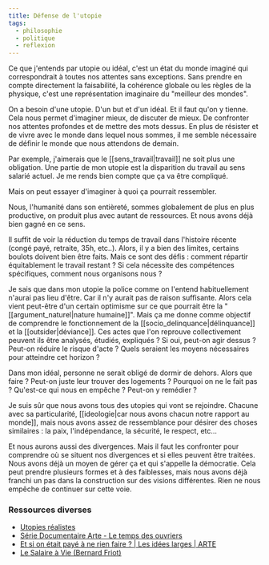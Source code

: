 ```yaml
---
title: Défense de l'utopie
tags:
  - philosophie
  - politique
  - reflexion
---
```


Ce que j'entends par utopie ou idéal, c'est un état du monde imaginé qui correspondrait à toutes nos attentes sans exceptions. Sans prendre en compte directement la faisabilité, la cohérence globale ou les règles de la physique, c'est une représentation imaginaire du "meilleur des mondes".

On a besoin d'une utopie. D'un but et d'un idéal. Et il faut qu'on y tienne. Cela nous permet d'imaginer mieux, de discuter de mieux. De confronter nos attentes profondes et de mettre des mots dessus. En plus de résister et de vivre avec le monde dans lequel nous sommes, il me semble nécessaire de définir le monde que nous attendons de demain.

Par exemple, j'aimerais que le [[sens_travail|travail]] ne soit plus une obligation. Une partie de mon utopie est la disparition du travail au sens salarié actuel. Je me rends bien compte que ça va être compliqué.

Mais on peut essayer d'imaginer à quoi ça pourrait ressembler.

Nous, l'humanité dans son entièreté, sommes globalement de plus en plus productive, on produit plus avec autant de ressources. Et nous avons déjà bien gagné en ce sens.

Il suffit de voir la réduction du temps de travail dans l'histoire récente (congé payé, retraite, 35h, etc..). Alors, il y a bien des limites, certains boulots doivent bien être faits. Mais ce sont des défis : comment répartir équitablement le travail restant ? Si cela nécessite des compétences spécifiques, comment nous organisons nous ?

Je sais que dans mon utopie la police comme on l'entend habituellement n'aurai pas lieu d'être. Car il n'y aurait pas de raison suffisante. Alors cela vient peut-être d'un certain optimisme sur ce que pourrait être la "[[argument_naturel|nature humaine]]". Mais ça me donne comme objectif de comprendre le fonctionnement de la [[socio_delinquance|délinquance]] et la [[outsider|déviance]]. Ces actes que l'on reprouve collectivement peuvent ils être analysés, étudiés, expliqués ? Si oui, peut-on agir dessus ? Peut-on réduire le risque d'acte ? Quels seraient les moyens nécessaires pour atteindre cet horizon ?

Dans mon idéal, personne ne serait obligé de dormir de dehors. Alors que faire ? Peut-on juste leur trouver des logements ? Pourquoi on ne le fait pas ? Qu'est-ce qui nous en empêche ? Peut-on y remédier ?

Je suis sûr que nous avons tous des utopies qui vont se rejoindre. Chacune avec sa particularité, [[ideologie|car nous avons chacun notre rapport au monde]], mais nous avons assez de ressemblance pour désirer des choses similaires : la paix, l'indépendance, la sécurité, le respect, etc...

Et nous aurons aussi des divergences. Mais il faut les confronter pour comprendre où se situent nos divergences et si elles peuvent être traitées. Nous avons déjà un moyen de gérer ça et qui s'appelle la démocratie. Cela peut prendre plusieurs formes et à des faiblesses, mais nous avons déjà franchi un pas dans la construction sur des visions différentes. Rien ne nous empêche de continuer sur cette voie.

### Ressources diverses

- [Utopies réalistes](https://www.seuil.com/ouvrage/utopies-realistes-rutger-bregman/9782021361872)
- [Série Documentaire Arte - Le temps des ouvriers](https://www.youtube.com/watch?v=y_CUtS1b6FI)
- [Et si on était payé à ne rien faire ? | Les idées larges | ARTE](https://www.youtube.com/watch?v=50vPCv7EPWE)
- [Le Salaire à Vie (Bernard Friot)](https://www.youtube.com/watch?v=uhg0SUYOXjw)
